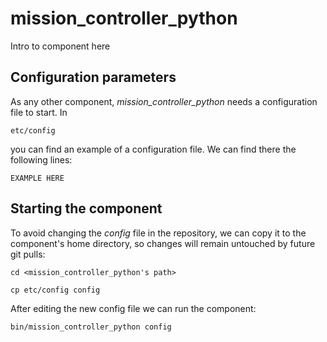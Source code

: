 # mission_controller_python
Intro to component here


## Configuration parameters
As any other component, *mission_controller_python* needs a configuration file to start. In
```
etc/config
```
you can find an example of a configuration file. We can find there the following lines:
```
EXAMPLE HERE
```

## Starting the component
To avoid changing the *config* file in the repository, we can copy it to the component's home directory, so changes will remain untouched by future git pulls:

```
cd <mission_controller_python's path> 
```
```
cp etc/config config
```

After editing the new config file we can run the component:

```
bin/mission_controller_python config
```
